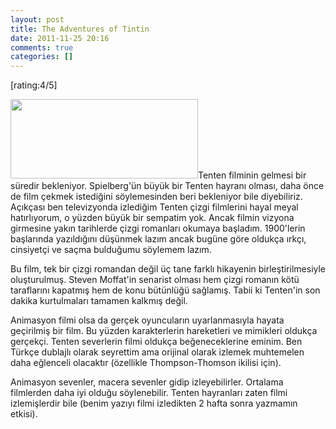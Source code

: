 ```yaml
---
layout: post
title: The Adventures of Tintin
date: 2011-11-25 20:16
comments: true
categories: []
---
```

[rating:4/5]

<img class="alignleft size-medium wp-image-2311" title="tintin-movie" src="http://onurbaykal.com.tr/wp-content/uploads/2011/11/tintin-movie-300x127.jpg" alt="" width="300" height="127" />Tenten filminin gelmesi bir süredir bekleniyor. Spielberg'ün büyük bir Tenten hayranı olması, daha önce de film çekmek istediğini söylemesinden beri bekleniyor bile diyebiliriz. Açıkçası ben televizyonda izlediğim Tenten çizgi filmlerini hayal meyal hatırlıyorum, o yüzden büyük bir sempatim yok. Ancak filmin vizyona girmesine yakın tarihlerde çizgi romanları okumaya başladım. 1900'lerin başlarında yazıldığını düşünmek lazım ancak bugüne göre oldukça ırkçı, cinsiyetçi ve saçma bulduğumu söylemem lazım.

Bu film, tek bir çizgi romandan değil üç tane farklı hikayenin birleştirilmesiyle oluşturulmuş. Steven Moffat'in senarist olması hem çizgi romanın kötü taraflarını kapatmış hem de konu bütünlüğü sağlamış. Tabii ki Tenten'in son dakika kurtulmaları tamamen kalkmış değil.

Animasyon filmi olsa da gerçek oyuncuların uyarlanmasıyla hayata geçirilmiş bir film. Bu yüzden karakterlerin hareketleri ve mimikleri oldukça gerçekçi. Tenten severlerin filmi oldukça beğeneceklerine eminim. Ben Türkçe dublajlı olarak seyrettim ama orijinal olarak izlemek muhtemelen daha eğlenceli olacaktır (özellikle Thompson-Thomson ikilisi için).

Animasyon sevenler, macera sevenler gidip izleyebilirler. Ortalama filmlerden daha iyi olduğu söylenebilir. Tenten hayranları zaten filmi izlemişlerdir bile (benim yazıyı filmi izledikten 2 hafta sonra yazmamın etkisi).
